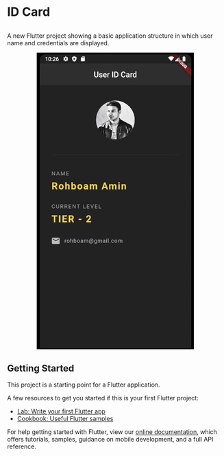 # ID Card
## 
A new Flutter project showing a basic application structure in which user name and credentials are displayed.

<p align="center">
  <img src="https://github.com/Rohboam/Flutter-IDCard-App/blob/main/Demo.png" />
</p>


## Getting Started

This project is a starting point for a Flutter application.

A few resources to get you started if this is your first Flutter project:

- [Lab: Write your first Flutter app](https://flutter.dev/docs/get-started/codelab)
- [Cookbook: Useful Flutter samples](https://flutter.dev/docs/cookbook)

For help getting started with Flutter, view our
[online documentation](https://flutter.dev/docs), which offers tutorials,
samples, guidance on mobile development, and a full API reference.
